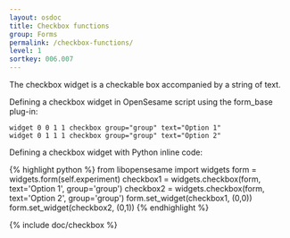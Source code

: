 ```yaml
---
layout: osdoc
title: Checkbox functions
group: Forms
permalink: /checkbox-functions/
level: 1
sortkey: 006.007
---
```


The checkbox widget is a checkable box accompanied by a string of text.

Defining a checkbox widget in OpenSesame script using the form_base plug-in:

	widget 0 0 1 1 checkbox group="group" text="Option 1"
	widget 0 1 1 1 checkbox group="group" text="Option 2"

Defining a checkbox widget with Python inline code:

{% highlight python %}
from libopensesame import widgets
form = widgets.form(self.experiment)
checkbox1 = widgets.checkbox(form, text='Option 1', group='group')
checkbox2 = widgets.checkbox(form, text='Option 2', group='group')
form.set_widget(checkbox1, (0,0))
form.set_widget(checkbox2, (0,1))
{% endhighlight %}

{% include doc/checkbox %}
